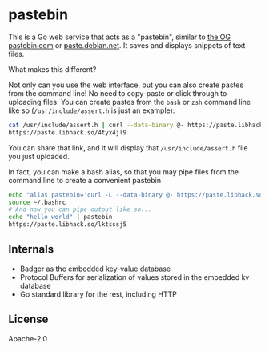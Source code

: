 # pastebin

This is a Go web service that acts as a "pastebin", similar to [the OG pastebin.com](https://pastebin.com) or [paste.debian.net](https://paste.debian.net). It saves and displays snippets of text files.

What makes this different?

Not only can you use the web interface, but you can also create pastes from the command line! No need to copy-paste or click through to uploading files. You can create pastes from the ``bash`` or ``zsh`` command line like so (``/usr/include/assert.h`` is just an example):

```bash
cat /usr/include/assert.h | curl --data-binary @- https://paste.libhack.so
https://paste.libhack.so/4tyx4jl9
```

You can share that link, and it will display that ``/usr/include/assert.h`` file you just uploaded.

In fact, you can make a bash alias, so that you may pipe files from the command line to create a convenient pastebin

```bash
echo "alias pastebin='curl -L --data-binary @- https://paste.libhack.so'" >> ~/.bashrc
source ~/.bashrc
# And now you can pipe output like so...
echo "hello world" | pastebin
https://paste.libhack.so/lktsssj5
```

## Internals

- Badger as the embedded key-value database
- Protocol Buffers for serialization of values stored in the embedded kv database
- Go standard library for the rest, including HTTP

## License

Apache-2.0
